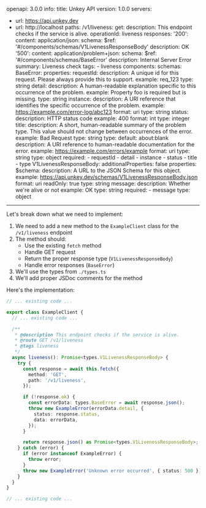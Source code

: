 openapi: 3.0.0
info:
  title: Unkey API
  version: 1.0.0
servers:
  - url: https://api.unkey.dev
  - url: http://localhost
paths:
  /v1/liveness:
    get:
      description: This endpoint checks if the service is alive.
      operationId: liveness
      responses:
        '200':
          content:
            application/json:
              schema:
                $ref: '#/components/schemas/V1LivenessResponseBody'
          description: OK
        '500':
          content:
            application/problem+json:
              schema:
                $ref: '#/components/schemas/BaseError'
          description: Internal Server Error
      summary: Liveness check
      tags:
        - liveness
components:
  schemas:
    BaseError:
      properties:
        requestId:
          description: A unique id for this request. Please always provide this to support.
          example: req_123
          type: string
        detail:
          description: A human-readable explanation specific to this occurrence of the problem.
          example: Property foo is required but is missing.
          type: string
        instance:
          description: A URI reference that identifies the specific occurrence of the problem.
          example: https://example.com/error-log/abc123
          format: uri
          type: string
        status:
          description: HTTP status code
          example: 400
          format: int
          type: integer
        title:
          description: A short, human-readable summary of the problem type. This value should not change between occurrences of the error.
          example: Bad Request
          type: string
        type:
          default: about:blank
          description: A URI reference to human-readable documentation for the error.
          example: https://example.com/errors/example
          format: uri
          type: string
      type: object
      required:
        - requestId
        - detail
        - instance
        - status
        - title
        - type
    V1LivenessResponseBody:
      additionalProperties: false
      properties:
        $schema:
          description: A URL to the JSON Schema for this object.
          example: https://api.unkey.dev/schemas/V1LivenessResponseBody.json
          format: uri
          readOnly: true
          type: string
        message:
          description: Whether we're alive or not
          example: OK
          type: string
      required:
        - message
      type: object

---
Let's break down what we need to implement:

1. We need to add a new method to the `ExampleClient` class for the `/v1/liveness` endpoint
2. The method should:
   - Use the existing `fetch` method
   - Handle GET request
   - Return the proper response type (`V1LivenessResponseBody`)
   - Handle error responses (`BaseError`)
3. We'll use the types from `./types.ts`
4. We'll add proper JSDoc comments for the method

Here's the implementation:

```typescript:client.ts
// ... existing code ...

export class ExampleClient {
  // ... existing code ...

  /**
   * @description This endpoint checks if the service is alive.
   * @route GET /v1/liveness
   * @tags liveness
   */
  async liveness(): Promise<types.V1LivenessResponseBody> {
    try {
      const response = await this.fetch({
        method: 'GET',
        path: '/v1/liveness',
      });

      if (!response.ok) {
        const errorData: types.BaseError = await response.json();
        throw new ExampleError(errorData.detail, {
          status: response.status,
          data: errorData,
        });
      }

      return response.json() as Promise<types.V1LivenessResponseBody>;
    } catch (error) {
      if (error instanceof ExampleError) {
        throw error;
      }
      throw new ExampleError('Unknown error occurred', { status: 500 });
    }
  }
}

// ... existing code ...
```